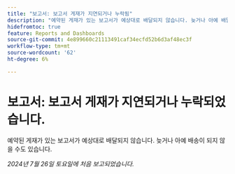 ```yaml
---
title: "보고서: 보고서 게재가 지연되거나 누락됨"
description: "예약된 게재가 있는 보고서가 예상대로 배달되지 않습니다. 늦거나 아예 배달되지 않을 수도 있습니다."
hidefromtoc: true
feature: Reports and Dashboards
source-git-commit: 4e899660c21113491caf34ecfd52b6d3af48ec3f
workflow-type: tm+mt
source-wordcount: '62'
ht-degree: 6%

---
```



# 보고서: 보고서 게재가 지연되거나 누락되었습니다.

예약된 게재가 있는 보고서가 예상대로 배달되지 않습니다. 늦거나 아예 배송이 되지 않을 수도 있습니다.

_2024년 7월 26일 토요일에 처음 보고되었습니다._
